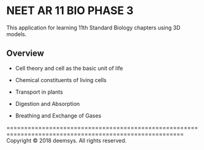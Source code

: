 # NEET AR 11 BIO PHASE 3

This application for learning 11th Standard Biology chapters using 3D models.

## Overview

- Cell theory and cell as the basic unit of life

- Chemical constituents of living cells

- Transport in plants

- Digestion and Absorption

- Breathing and Exchange of Gases
















========================================================================================================
Copyright © 2018 deemsys. All rights reserved.
